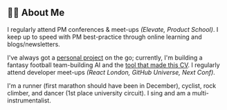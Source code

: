 ## 🤷‍♂️ About Me

I regularly attend PM conferences & meet-ups _(Elevate, Product School)_. I keep up to speed with PM best-practice through online learning and blogs/newsletters.

I've always got a [personal project](https://github.com/mcclowes?tab=repositories) on the go; currently, I'm building a fantasy football team-building AI and the [tool that made this CV](https://github.com/mcclowes/cv-maker). I regularly attend developer meet-ups _(React London, GitHub Universe, Next Conf)_.

I'm a runner (first marathon should have been in December), cyclist, rock climber, and dancer (1st place university circuit). I sing and am a multi-instrumentalist.